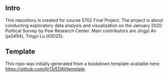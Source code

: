 ## Intro

This repository is created for course 5702 Final Project. 
The project is about conducting exploratory data analysis and visualization on the January 2020 Political Survey by Pew Research Center.
Main contributors are Jingyi An (ja3494), Tingyi Lu (tl3025).

## Template 

This repo was initially generated from a bookdown template available here: https://github.com/jtr13/EDAVtemplate.
